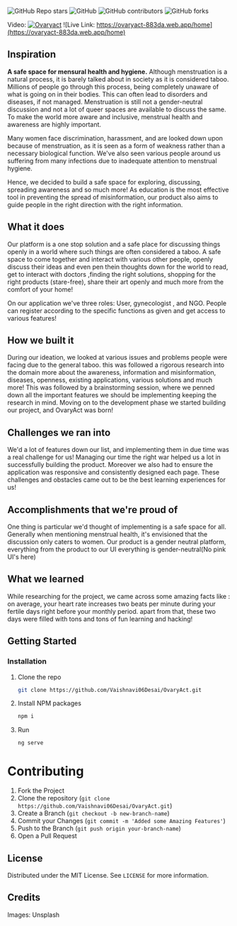 
![GitHub Repo stars](https://img.shields.io/github/stars/Vaishnavi06Desai/OvaryAct?style=for-the-badge)
![GitHub](https://img.shields.io/github/license/Vaishnavi06Desai/OvaryAct?color=%23ffff00&style=for-the-badge)
![GitHub contributors](https://img.shields.io/github/contributors/Vaishnavi06Desai/OvaryAct?color=%00b3b3&style=for-the-badge)
![GitHub forks](https://img.shields.io/github/forks/Vaishnavi06Desai/OvaryAct?color=%23ff69b4&style=for-the-badge)

Video:
[![Ovaryact](https://img.youtube.com/vi/CUsbxoXYFGk/0.jpg)](http://www.youtube.com/watch?v=CUsbxoXYFGk)
![Live Link: https://ovaryact-883da.web.app/home](https://ovaryact-883da.web.app/home)

## Inspiration
**A safe space for mensural health and hygiene.**
Although menstruation is a natural process, it is barely talked about in society as it is considered taboo. Millions of people go through this process, being completely unaware of what is going on in their bodies. This can often lead to disorders and diseases, if not managed. Menstruation is still not a gender-neutral discussion and not a lot of queer spaces are available to discuss the same. To make the world more aware and inclusive, menstrual health and awareness are highly important.

Many women face discrimination, harassment, and are looked down upon because of menstruation, as it is seen as a form of weakness rather than a necessary biological function. We've also seen various people around us suffering from many infections due to inadequate attention to menstrual hygiene.

Hence, we decided to build a safe space for exploring, discussing, spreading awareness and so much more! As education is the most effective tool in preventing the spread of misinformation, our product also aims to guide people in the right direction with the right information.

## What it does
Our platform is a one stop solution and a safe place for discussing things openly in a world where such things are often considered a taboo. A safe space to come together and interact with various other people, openly discuss their ideas and even pen thein thoughts down for the world to read, get to interact with doctors ,finding the right solutions, shopping for the right products (stare-free), share their art openly and much more from the comfort of your home! 

On our application we've three roles: User, gynecologist , and NGO. People can register according to the specific functions as given and get access to various features!

## How we built it
During our ideation, we looked at various issues and problems people were facing due to the general taboo. this was followed a rigorous research into the domain more about the awareness, information and misinformation, diseases, openness, existing applications, various solutions and much more! This was followed by a brainstorming session, where we penned down all the important features we should be implementing keeping the research in mind. Moving on to the development phase we started building our project, and OvaryAct was born!

## Challenges we ran into
We'd a lot of features down our list, and implementing them in due time was a real challenge for us! Managing our time the right war helped us a lot in successfully building the product. Moreover we also had to ensure the application was responsive and consistently designed each page. These challenges and obstacles came out to be the best learning experiences for us!

## Accomplishments that we're proud of
One thing is particular we'd thought of implementing is a safe space for all. Generally when mentioning menstrual health, it's envisioned that the discussion only caters to women. Our product is a gender neutral platform, everything from the product to our UI everything is gender-neutral(No pink UI's here)

## What we learned
While researching for the project, we came across some amazing facts like : on average, your heart rate increases two beats per minute during your fertile days right before your monthly period. apart from that, these two days were filled with tons and tons of fun learning and hacking!


## Getting Started

### Installation

1. Clone the repo
   ```sh
   git clone https://github.com/Vaishnavi06Desai/OvaryAct.git
   ```
2. Install NPM packages
   ```sh
   npm i 
   ```
3. Run 
   ```
   ng serve
   ```
# Contributing

1. Fork the Project
2. Clone the repository (`git clone https://github.com/Vaishnavi06Desai/OvaryAct.git`)
3. Create a Branch (`git checkout -b new-branch-name`)
4. Commit your Changes (`git commit -m 'Added some Amazing Features'`)
5. Push to the Branch (`git push origin your-branch-name`)
6. Open a Pull Request

<!-- LICENSE -->
## License

Distributed under the MIT License. See `LICENSE` for more information.

## Credits
Images:  Unsplash

